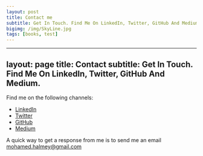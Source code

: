 ```yaml
---
layout: post
title: Contact me
subtitle: Get In Touch. Find Me On LinkedIn, Twitter, GitHub And Medium.
bigimg: /img/SkyLine.jpg
tags: [books, test]
---
```



---
layout: page
title: Contact
subtitle: Get In Touch. Find Me On LinkedIn, Twitter, GitHub And Medium.
---
Find me on the following channels:

- <a href="https://www.linkedin.com/in/mohamedhelmy" target="_blank">LinkedIn</a>
- <a href="http://twitter.com/MHelmyMashali" target="_blank">Twitter</a>
- <a href="https://github.com/M-Helmy" target="_blank">GitHub</a>
- <a href="https://medium.com/@MohamedHelmyMashali" target="_blank">Medium</a>

A quick way to get a response from me is to send me an email <a href="mailto:mohamed.halmey@gmail.com">mohamed.halmey@gmail.com</a><br>

